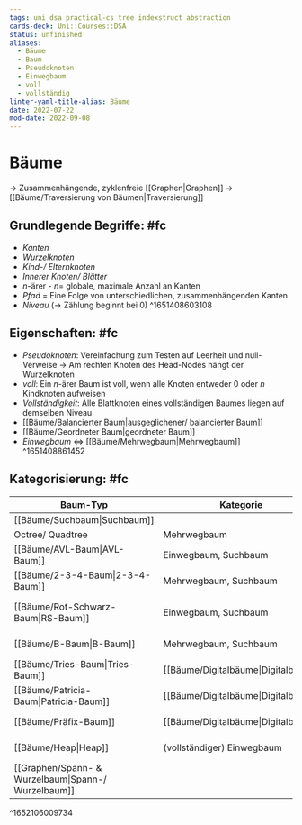 ```yaml
---
tags: uni dsa practical-cs tree indexstruct abstraction
cards-deck: Uni::Courses::DSA
status: unfinished
aliases:
  - Bäume
  - Baum
  - Pseudoknoten
  - Einwegbaum
  - voll
  - vollständig
linter-yaml-title-alias: Bäume
date: 2022-07-22
mod-date: 2022-09-08
---
```


# Bäume
-> Zusammenhängende, zyklenfreie [[Graphen|Graphen]]
-> [[Bäume/Traversierung von Bäumen|Traversierung]]

## Grundlegende Begriffe: #fc
- *Kanten*
- *Wurzelknoten*
- *Kind-/ Elternknoten*
- *Innerer Knoten/ Blätter*
- $n$-ärer - $n=$ globale, maximale Anzahl an Kanten
- *Pfad* = Eine Folge von unterschiedlichen, zusammenhängenden Kanten
- *Niveau* (-> Zählung beginnt bei 0)
^1651408603108

## Eigenschaften: #fc
- *Pseudoknoten*: Vereinfachung zum Testen auf Leerheit und null-Verweise
	-> Am rechten Knoten des Head-Nodes hängt der Wurzelknoten
- *voll*: Ein $n$-ärer Baum ist voll, wenn alle Knoten entweder 0 oder $n$ Kindknoten aufweisen
- *Vollständigkeit*: Alle Blattknoten eines vollständigen Baumes liegen auf demselben Niveau
- [[Bäume/Balancierter Baum|ausgeglichener/ balancierter Baum]]
- [[Bäume/Geordneter Baum|geordneter Baum]]
- *Einwegbaum* $\Leftrightarrow$ [[Bäume/Mehrwegbaum|Mehrwegbaum]]
^1651408861452

## Kategorisierung: #fc
| Baum-Typ                                            | Kategorie                     | Ausgeglichen   | Eigenschaften                    |     |
| --------------------------------------------------- | ----------------------------- | -------------- | -------------------------------- | --- |
| [[Bäume/Suchbaum\|Suchbaum]]                        |                               | $\times$       | binär                            |     |
| Octree/ Quadtree                                    | Mehrwegbaum                   | $\times$       | quartär/ octär                   |     |
| [[Bäume/AVL-Baum\|AVL-Baum]]                        | Einwegbaum, Suchbaum          | $\checkmark$ | AVL-Kriterium                    |     |
| [[Bäume/2-3-4-Baum\|2-3-4-Baum]]                    | Mehrwegbaum, Suchbaum         | $\checkmark$   | 2-3-4-Knoten                     |     |
| [[Bäume/Rot-Schwarz-Baum\|RS-Baum]]                 | Einwegbaum, Suchbaum          | $\checkmark$  | Schwarztiefe, binärer 2-3-4-Baum |     |
| [[Bäume/B-Baum\|B-Baum]]                            | Mehrwegbaum, Suchbaum         | $\checkmark$   | B-Baum-Kriterium                 |     |
| [[Bäume/Tries-Baum\|Tries-Baum]]                    | [[Bäume/Digitalbäume\|Digitalbaum]] | $\times$       | Kante = Buchstabe                |     |
| [[Bäume/Patricia-Baum\|Patricia-Baum]]              | [[Bäume/Digitalbäume\|Digitalbaum]] | $\times$       | Knoten = Überspringen            |     |
| [[Bäume/Präfix-Baum]]                                     | [[Bäume/Digitalbäume\|Digitalbaum]] | $\times$       | Knoten = In-/Suf-/Präfix         |     |
| [[Bäume/Heap\|Heap]]                                | (vollständiger) Einwegbaum    | $\checkmark$   | Partielle Ordnung                |     |
| [[Graphen/Spann- & Wurzelbaum\|Spann-/ Wurzelbaum]] |                              | $\times$               |                                  |     |
^1652106009734
